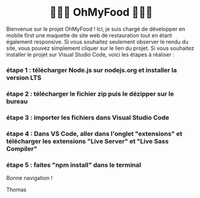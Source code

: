 <div align = "center">
  <h1> 🥘🍱🌮 OhMyFood 🥘🍱🌮 </h1>
</div>

Bienvenue sur le projet OhMyFood ! Ici, je suis chargé de développer en mobile first une maquette de site web de restauration tout en étant également responsive.
Si vous souhaitez seulement observer le rendu du site, vous pouvez simplement cliquer sur le lien du projet.
Si vous souhaitez installer le projet sur Visual Studio Code, voici les étapes à réaliser : 

### étape 1 : télécharger Node.js sur nodejs.org et installer la version LTS
### étape 2 : télécharger le fichier zip puis le dézipper sur le bureau
### étape 3 : importer les fichiers dans Visual Studio Code
### étape 4 : Dans VS Code, aller dans l'onglet "extensions" et télécharger les extensions "Live Server" et "Live Sass Compiler" 
### étape 5 : faites "npm install" dans le terminal 

Bonne navigation !

Thomas

